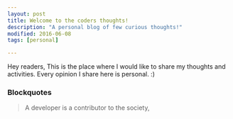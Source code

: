 ```yaml
---
layout: post
title: Welcome to the coders thoughts!
description: "A personal blog of few curious thoughts!"
modified: 2016-06-08
tags: [personal]

---
```


Hey readers,
 This is the place where I would like to share my thoughts and activities. Every
 opinion I share here is personal. :)

### Blockquotes

> A developer is a contributor to the society,
